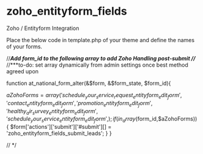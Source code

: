 zoho_entityform_fields
======================

Zoho / Entityform Integration



Place the below code in template.php of your theme and define the names of your forms.





//***Add form_id to the following array to add Zoho Handling post-submit
  //***
  //***to-do: set array dynamically from admin settings once best method agreed upon
  
  
 function at_national_form_alter(&$form, &$form_state, $form_id){
	 
 $aZohoForms = array(
     'schedule_your_service_request_entityform_edit_form',
	 'contact_entityform_edit_form',
	 'promotion_entityform_edit_form',
	 'healthy_air_survey_entityform_edit_form',
	 'schedule_your_service_entityform_edit_form',
  );
  if (in_array($form_id,$aZohoForms))
  {
     $form['actions']['submit']['#submit'][] = 'zoho_entityform_fields_submit_leads';
  }
}

// */